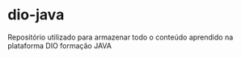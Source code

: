# dio-java
Repositório utilizado para armazenar todo o conteúdo aprendido na plataforma DIO formação JAVA
